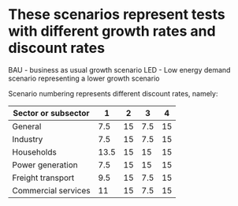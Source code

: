 # These scenarios represent tests with different growth rates and discount rates

BAU - business as usual growth scenario
LED - Low energy demand scenario representing a lower growth scenario

Scenario numbering represents different discount rates, namely:

| Sector or subsector | 1 | 2 | 3 | 4 |
|----------|----------|----------|----------|----------|
| General | 7.5 | 15 | 7.5 | 15 |
| Industry | 7.5 | 15 | 7.5 | 15 |
| Households | 13.5 | 15 | 15 | 15 |
| Power generation | 7.5 | 15 | 15 | 15 |
| Freight transport | 9.5 | 15 | 7.5 | 15 |
| Commercial services | 11 | 15 | 7.5 | 15 |


